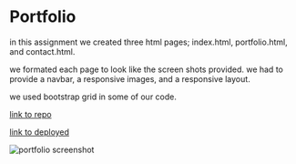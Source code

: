 # Portfolio
in this assignment we created three html pages; index.html, portfolio.html, and contact.html.

we formated each page to look like the screen shots provided. 
we had to provide a navbar, a responsive images, and a responsive layout. 

we used bootstrap grid in some of our code.

[link to repo](https://github.com/adriana-didden/Portfolio)

[link to deployed](https://adriana-didden.github.io/Portfolio/)

![portfolio screenshot](./assets/images/portfolio.png)